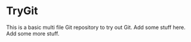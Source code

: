 # TryGit
This is a basic multi file Git repository to try out Git. 
Add some stuff here.
Add some more stuff.
